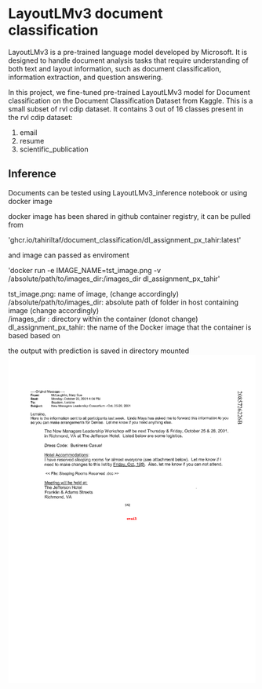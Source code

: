 # LayoutLMv3 document classification
LayoutLMv3 is a pre-trained language model developed by Microsoft. It is designed to handle document analysis tasks that require understanding of both text and layout information, such as document classification, information extraction, and question answering.

In this project, we fine-tuned pre-trained LayoutLMv3 model for Document classification on the Document Classification Dataset from Kaggle. 
This is a small subset of rvl cdip dataset. It contains 3 out of 16 classes present in the rvl cdip dataset:
1.	email
2.	resume
3.	scientific_publication

## Inference

Documents can be tested using LayoutLMv3_inference notebook or using docker image   

docker image has been shared in github container registry, it can be pulled from    

  'ghcr.io/tahiriltaf/document_classification/dl_assignment_px_tahir:latest'  

and image can passed as enviroment  

 'docker run -e IMAGE_NAME=tst_image.png -v /absolute/path/to/images_dir:/images_dir dl_assignment_px_tahir'

 tst_image.png: name of image, (change accordingly)   
 /absolute/path/to/images_dir: absolute path of folder in host containing image (change accordingly)   
 /images_dir : directory within the container (donot change)   
 dl_assignment_px_tahir: the name of the Docker image that the container is based based on  

 the output with prediction is saved in directory mounted   
![output image with prediction](prediction.png)


